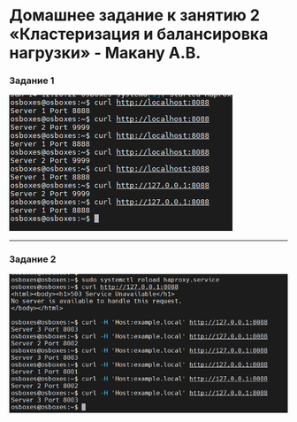 # Домашнее задание к занятию 2 «Кластеризация и балансировка нагрузки» - Макану А.В.


### Задание 1

![Задайние 1](img/task1.jpg)


---

### Задание 2

![Задание 2](img/task2.jpg)